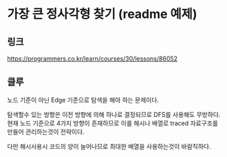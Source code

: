 # 가장 큰 정사각형 찾기 (readme 예제)

## 링크
https://programmers.co.kr/learn/courses/30/lessons/86052


## 클루
노드 기준이 아닌 Edge 기준으로 탐색을 해야 하는 문제이다.

탐색할수 있는 방향은 이전 방향에 의해 하나로 결정되므로 DFS를 사용해도 무방하다. 현재 노드 기준으로 4가지 방향이 존재하므로 이를 해시나 배열로 traced 자료구조를 만들어 관리하는것이 전략이다.

다만 해시사용시 코드의 양이 늘어나므로 최대한 배열을 사용하는것이 바람직하다.
